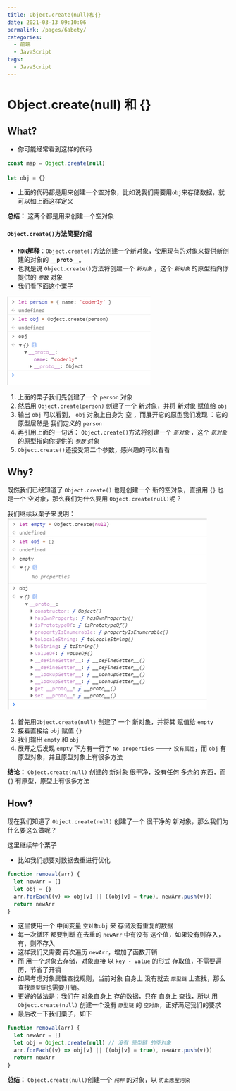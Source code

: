 ```yaml
---
title: Object.create(null)和{}
date: 2021-03-13 09:10:06
permalink: /pages/6abety/
categories:
  - 前端
  - JavaScript
tags:
  - JavaScript
---
```


# Object.create(null) 和 {}

## What?

- 你可能经常看到这样的代码

<!-- more -->

```js
const map = Object.create(null)

let obj = {}
```

- 上面的代码都是用来创建一个空对象，比如说我们需要用`obj`来存储数据，就可以如上面这样定义

**总结：** 这两个都是用来创建一个空对象

#### `Object.create()`方法简要介绍

- **`MDN`解释**：`Object.create()`方法创建一个新对象，使用现有的对象来提供新创建的对象的 **`__proto__`**。
- 也就是说 `Object.create()`方法将创建一个 _`新对象`_ ，这个 _`新对象`_ 的原型指向你提供的 _`参数`_ 对象
- 我们看下面这个栗子

<img src="https://raw.githubusercontent.com/coderlyu/au-blog/master/docs/.vuepress/public/images/blogs/object-null-1.png" alt="图片">

1. 上面的栗子我们先创建了一个 `person` 对象
2. 然后用 `Object.create(person)` 创建了一个 新对象，并将 新对象 赋值给 `obj`
3. 输出 `obj` 可以看到， `obj` 对象上自身为 空 ，而展开它的原型我们发现 ：它的原型居然是 我们定义的 `person`
4. 再引用上面的一句话： `Object.create()`方法将创建一个 _`新对象`_ ，这个 _`新对象`_ 的原型指向你提供的 _`参数`_ 对象
5. `Object.create()`还接受第二个参数，感兴趣的可以看看

## Why?

既然我们已经知道了 `Object.create()` 也是创建一个 新的空对象，直接用 `{}` 也是一个 空对象，那么我们为什么要用 `Object.create(null)`呢？

我们继续以栗子来说明：
<img src="https://raw.githubusercontent.com/coderlyu/au-blog/master/docs/.vuepress/public/images/blogs/object-null-2.png" alt="图片">

1. 首先用`Object.create(null)` 创建了 一个 新对象，并将其 赋值给 `empty`
2. 接着直接给 `obj` 赋值 `{}`
3. 我们输出 `empty` 和 `obj`
4. 展开之后发现 `empty` 下方有一行字 `No properties` ---> `没有属性`，而 `obj` 有 原型对象，并且原型对象上有很多方法

**结论：** `Object.create(null)` 创建的 新对象 很干净，没有任何 多余的 东西，而 `{}` 有原型，原型上有很多方法

## How?

现在我们知道了 `Object.create(null)` 创建了一个 很干净的 新对象，那么我们为什么要这么做呢？

这里继续举个栗子

- 比如我们想要对数据去重进行优化

```js
function removal(arr) {
  let newArr = []
  let obj = {}
  arr.forEach((v) => obj[v] || ((obj[v] = true), newArr.push(v)))
  return newArr
}
```

- 这里使用一个 中间变量 `空对象obj` 来 存储没有重复的数据
- 每一次循环 都要判断 在去重的 `newArr` 中有没有 这个值，如果没有则存入，有，则不存入
- 这样我们又需要 再次遍历 `newArr`，增加了函数开销
- 而 用一个对象去存储，对象直接 以 `key - value` 的形式 存取值，不需要遍历，节省了开销
- 如果考虑对象属性查找规则，当前对象 自身上 没有就去 `原型链` 上查找，那么查找`原型链`也需要开销。
- 更好的做法是：我们在 对象自身上 存的数据，只在 自身上 查找，所以 用 `Object.create(null)` 创建一个没有 `原型链` 的 `空对象`，正好满足我们的要求
- 最后改一下我们栗子，如下

```js
function removal(arr) {
  let newArr = []
  let obj = Object.create(null) // 没有 原型链 的空对象
  arr.forEach((v) => obj[v] || ((obj[v] = true), newArr.push(v)))
  return newArr
}
```

**总结：** `Object.create(null)`创建一个 _`纯粹`_ 的对象，以 `防止原型污染`
